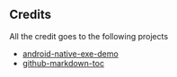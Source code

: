 ## Credits
All the credit goes to the following projects
* [android-native-exe-demo](https://github.com/gimite/android-native-exe-demo)
* [github-markdown-toc](https://github.com/ekalinin/github-markdown-toc)
